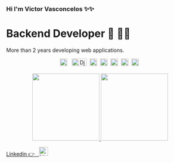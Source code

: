 ### Hi I'm Victor Vasconcelos ✨✨
# Backend Developer  🐍 :man_technologist:

More than 2 years developing web applications.
<br>
<div align="center">
  <img src="https://cdn-icons-png.flaticon.com/512/5968/5968350.png" alt="Python" style="width:20px;height:20px;"> &nbsp;
  <img src="https://static.djangoproject.com/img/logos/django-logo-positive.png" alt="Django" style="width:40;height:20px;">&nbsp;
  <img src="https://cdn-icons-png.flaticon.com/512/5968/5968292.png" alt="JavaScript" style="width:20px;height:20px;">&nbsp;
  <img src="https://cdn-icons-png.flaticon.com/512/6124/6124995.png" alt="Linux" style="width:20px;height:20px;">&nbsp;
  <img src="https://cdn-icons-png.flaticon.com/512/919/919853.png" alt="Docker" style="width:20px;height:20px;">&nbsp;
  <img src="https://cdn-icons-png.flaticon.com/512/174/174854.png" alt="HTML" style="width:20px;height:20px;">&nbsp;
  <img src="https://cdn-icons-png.flaticon.com/512/732/732190.png" alt="CSS" style="width:20px;height:20px;">&nbsp;

</div>
<br>



<div align="center">
  <a href="https://github.com/VasconcelosVictor/">
  <img height="180em" src="https://github-readme-stats.vercel.app/api?username=vasconcelosvictor&show_icons=true&theme=dracula&include_all_commits=true&count_private=true"/>
  <img height="180em" src="https://github-readme-stats.vercel.app/api/top-langs/?username=vasconcelosvictor&layout=compact&langs_count=7&theme=dracula"/>
</div>
  
Linkedin  :point_right: &nbsp;
<a href="https://www.linkedin.com/in/victor-vasconcelos-barbosa/">
  <img src="https://cdn-icons-png.flaticon.com/512/174/174857.png" alt="LinkedIn" style="width:24px;height:24px;">
</a>
